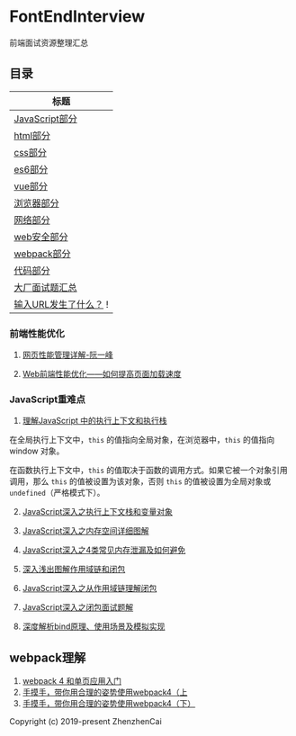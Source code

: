 # FontEndInterview
前端面试资源整理汇总

## 目录

| 标题 |
| ------ |
| [JavaScript部分](JavaScript.md) |
| [html部分](html.md) |
| [css部分](css.md) |
| [es6部分](es6.md) |
| [vue部分](vue.md) |
| [浏览器部分](brower.md) |
| [网络部分](network.md) |
| [web安全部分](webSecurity.md) |
| [webpack部分](webpack.md) |
| [代码部分](code.md) |
| [大厂面试题汇总](realInterviwe.md) |
| [输入URL发生了什么？](inputUrl.rst) !


### 前端性能优化

1. [网页性能管理详解-阮一峰](http://www.ruanyifeng.com/blog/2015/09/web-page-performance-in-depth.html)

2. [Web前端性能优化——如何提高页面加载速度](https://www.cnblogs.com/MarcoHan/p/5295398.html)



### JavaScript重难点

1. [理解JavaScript 中的执行上下文和执行栈](impJS/understanding-execution-context-and-execution-stack-in-javascript.md)

在全局执行上下文中，`this` 的值指向全局对象，在浏览器中，`this` 的值指向 window 对象。

在函数执行上下文中，`this` 的值取决于函数的调用方式。如果它被一个对象引用调用，那么 `this` 的值被设置为该对象，否则 `this` 的值被设置为全局对象或 `undefined`（严格模式下）。

2. [JavaScript深入之执行上下文栈和变量对象](https://github.com/yygmind/blog/issues/13)

3. [JavaScript深入之内存空间详细图解](https://github.com/yygmind/blog/issues/14)

4. [JavaScript深入之4类常见内存泄漏及如何避免](https://github.com/yygmind/blog/issues/16)

5. [深入浅出图解作用域链和闭包](https://github.com/yygmind/blog/issues/17)

6. [JavaScript深入之从作用域链理解闭包](https://github.com/yygmind/blog/issues/18)

7. [JavaScript深入之闭包面试题解](https://github.com/yygmind/blog/issues/19)

8. [深度解析bind原理、使用场景及模拟实现](https://github.com/yygmind/blog/issues/23)


## webpack理解

1. [webpack 4 和单页应用入门](https://github.com/wallstreetcn/webpack-and-spa-guide)
2. [手摸手，带你用合理的姿势使用webpack4（上](https://juejin.im/post/5b56909a518825195f499806)
3. [手摸手，带你用合理的姿势使用webpack4（下）](https://juejin.im/post/5b5d6d6f6fb9a04fea58aabc)

Copyright (c) 2019-present ZhenzhenCai

